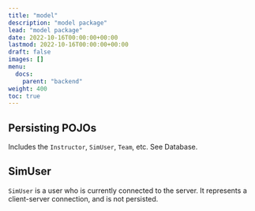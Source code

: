 ```yaml
---
title: "model"
description: "model package"
lead: "model package"
date: 2022-10-16T00:00:00+00:00
lastmod: 2022-10-16T00:00:00+00:00
draft: false
images: []
menu:
  docs:
    parent: "backend"
weight: 400
toc: true
---
```


## Persisting POJOs

Includes the `Instructor`, `SimUser`, `Team`, etc. See Database.

## SimUser

`SimUser` is a user who is currently connected to the server. It 
represents a client-server connection, and is not persisted.
